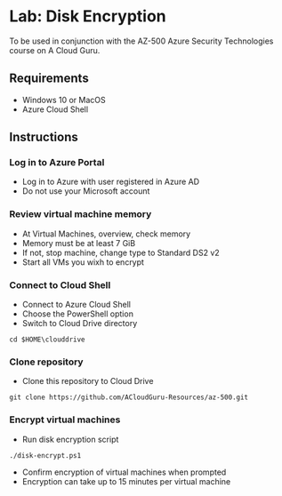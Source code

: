 # Lab: Disk Encryption

To be used in conjunction with the AZ-500 Azure Security Technologies course on A Cloud Guru.

## Requirements
* Windows 10 or MacOS
* Azure Cloud Shell 

## Instructions

### Log in to Azure Portal
* Log in to Azure with user registered in Azure AD
* Do not use your Microsoft account

### Review virtual machine memory
* At Virtual Machines, overview, check memory
* Memory must be at least 7 GiB
* If not, stop machine, change type to Standard DS2 v2
* Start all VMs you wixh to encrypt

### Connect to Cloud Shell
* Connect to Azure Cloud Shell
* Choose the PowerShell option
* Switch to Cloud Drive directory
```
cd $HOME\clouddrive
```

### Clone repository
* Clone this repository to Cloud Drive
```
git clone https://github.com/ACloudGuru-Resources/az-500.git
```

### Encrypt virtual machines

* Run disk encryption script
```
./disk-encrypt.ps1
```
* Confirm encryption of virtual machines when prompted
* Encryption can take up to 15 minutes per virtual machine